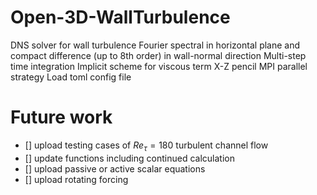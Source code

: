# Open-3D-WallTurbulence
DNS solver for wall turbulence
Fourier spectral in horizontal plane and compact difference (up to 8th order) in wall-normal direction
Multi-step time integration
Implicit scheme for viscous term
X-Z pencil MPI parallel strategy
Load toml config file

# Future work
- [] upload testing cases of $Re_\tau=180$ turbulent channel flow
- [] update functions including continued calculation
- [] upload passive or active scalar equations
- [] upload rotating forcing
